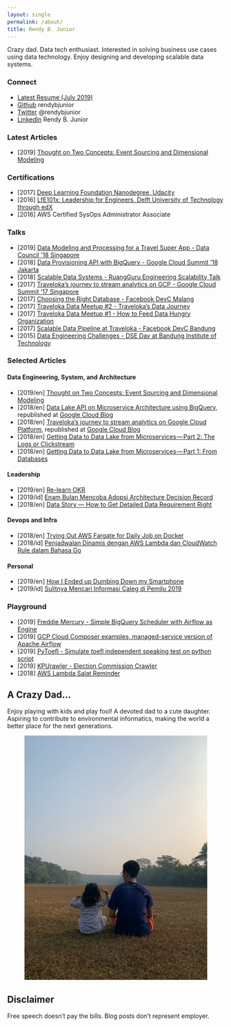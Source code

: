 ```yaml
---
layout: single
permalink: /about/
title: Rendy B. Junior
---
```

Crazy dad. Data tech enthusiast. Interested in solving business use cases using data technology. Enjoy designing and developing scalable data systems.

### Connect
* [Latest Resume (July 2019)](https://github.com/rendybjunior/rendyistyping/raw/gh-pages/assets/files/Resume.pdf)
* [Github](https://github.com/rendybjunior) rendybjunior
* [Twitter](https://twitter.com/rendybjunior) @rendybjunior
* [LinkedIn](https://www.linkedin.com/in/rendy-bambang-junior-b1749140/) Rendy B. Junior

### Latest Articles
* [2019] [Thought on Two Concepts: Event Sourcing and Dimensional Modeling](https://rendyistyping.com/data-engineering/event-sourcing-dimensional-modeling/)

### Certifications
* [2017] [Deep Learning Foundation Nanodegree, Udacity](https://confirm.udacity.com/D9LERNT7)
* [2016] [LfE101x: Leadership for Engineers, Delft University of Technology through edX](https://courses.edx.org/certificates/af5ab662486d4598b4860262cc705f1b)
* [2016] AWS Certified SysOps Administrator Associate

### Talks
* [2019] [Data Modeling and Processing for a Travel Super App - Data Council '18 Singapore](https://www.datacouncil.ai/talks/data-modeling-and-processing-for-a-travel-super-app?hsLang=en)
* [2018] [Data Provisioning API with BigQuery - Google Cloud Summit ’18 Jakarta](https://www.slideshare.net/imrenagi/data-provision-api-with-bigquery-google-cloud-summit-jakarta-18)
* [2018] [Scalable Data Systems - RuangGuru Engineering Scalability Talk](https://www.slideshare.net/rendybjunior/scalable-data-systems-at-traveloka)
* [2017] [Traveloka’s journey to stream analytics on GCP - Google Cloud Summit ‘17 Singapore](https://www.slideshare.net/rendybjunior/travelokas-journey-to-no-ops-streaming-analytics)
* [2017] [Choosing the Right Database - Facebook DevC Malang](https://www.slideshare.net/rendybjunior/choosing-the-right-database-facebook-devc-malang-hackdays-2017)
* [2017] [Traveloka Data Meetup #2 - Traveloka’s Data Journey](https://www.slideshare.net/Traveloka/travelokas-data-journey-traveloka-data-meetup-2)
* [2017] [Traveloka Data Meetup #1 - How to Feed Data Hungry Organization](https://www.slideshare.net/Traveloka/how-to-feed-a-data-hungry-organization-by-traveloka-data-team)
* [2017] [Scalable Data Pipeline at Traveloka - Facebook DevC Bandung](https://www.slideshare.net/rendybjunior/scalable-data-pipeline-at-traveloka-facebook-dev-bandung)
* [2015] [Data Engineering Challenges - DSE Day at Bandung Institute of Technology](https://www.slideshare.net/rendybjunior/data-engineering-challenges-dse-day-at-bandung-institute-of-technology)

### Selected Articles
#### Data Engineering, System, and Architecture
* [2019/en] [Thought on Two Concepts: Event Sourcing and Dimensional Modeling](https://rendyistyping.com/data-engineering/event-sourcing-dimensional-modeling/)
* [2018/en] [Data Lake API on Microservice Architecture using BigQuery](https://medium.com/traveloka-engineering/data-lake-api-on-microservice-architecture-using-bigquery-10d6e9c5ca8f), republished at [Google Cloud Blog](https://cloud.google.com/blog/products/data-analytics/how-traveloka-built-a-data-provisioning-api-on-a-bigquery-based-microservice-architecture)
* [2018/en] [Traveloka’s journey to stream analytics on Google Cloud Platform](https://medium.com/traveloka-engineering/travelokas-journey-to-stream-analytics-on-google-cloud-platform-3d013d6bf7c9), republished at [Google Cloud Blog](https://cloud.google.com/blog/products/gcp/travelokas-journey-to-stream-analytics-on-google-cloud-platform)
* [2018/en] [Getting Data to Data Lake from Microservices — Part 2: The Logs or Clickstream](https://itnext.io/getting-data-to-data-lake-from-microservices-part-2-the-logs-or-clickstream-e91fa7461867)
* [2018/en] [Getting Data to Data Lake from Microservices — Part 1: From Databases](https://itnext.io/getting-data-to-data-lake-from-microservices-part-1-from-databases-d5e55c4a0829)

#### Leadership
* [2019/en] [Re-learn OKR](https://rendyistyping.com/relearn-okr/)
* [2019/id] [Enam Bulan Mencoba Adopsi Architecture Decision Record](https://medium.com/@rendybjunior/enam-bulan-mencoba-adopsi-architecture-decision-record-3761e2e32829)
* [2018/en] [Data Story — How to Get Detailed Data Requirement Right](https://medium.com/@rendybjunior/data-story-how-to-get-detailed-data-requirement-right-16ce44490bd7)

#### Devops and Infra
* [2018/en] [Trying Out AWS Fargate for Daily Job on Docker](https://medium.com/@rendybjunior/trying-out-aws-fargate-for-daily-job-on-docker-b662ff9f73c8)
* [2018/id] [Penjadwalan Dinamis dengan AWS Lambda dan CloudWatch Rule dalam Bahasa Go](https://medium.com/@rendybjunior/penjadwalan-dinamis-dengan-aws-lambda-dan-cloudwatch-rule-dalam-bahasa-go-a47084b7f17b)

#### Personal
* [2019/en] [How I Ended up Dumbing Down my Smartphone](https://medium.com/@rendybjunior/how-i-ended-up-dumb-down-my-smartphone-cf83149c2658)
* [2019/id] [Sulitnya Mencari Informasi Caleg di Pemilu 2019](https://medium.com/@rendybjunior/sulitnya-mencari-informasi-caleag-di-pemilu-2019-ba6f723ef579)

### Playground
* [2019] [Freddie Mercury - Simple BigQuery Scheduler with Airflow as Engine](https://github.com/rendybjunior/freddie-mercury)
* [2019] [GCP Cloud Composer examples, managed-service version of Apache Airflow](https://github.com/rendybjunior/cloud-composer-examples)
* [2019] [PyToefl - Simulate toefl independent speaking test on python script](https://github.com/rendybjunior/pytoefl)
* [2019] [KPUrawler - Election Commission Crawler](https://github.com/rendybjunior/kpurawler)
* [2018] [AWS Lambda Salat Reminder](https://github.com/rendybjunior/gosalat)

## A Crazy Dad...
Enjoy playing with kids and play fool! A devoted dad to a cute daughter. Aspiring to contribute to environmental informatics, making the world a better place for the next generations.

<figure class="third">
	<img src="/assets/images/dad.jpeg">
</figure>

## Disclaimer
Free speech doesn’t pay the bills. Blog posts don’t represent employer.